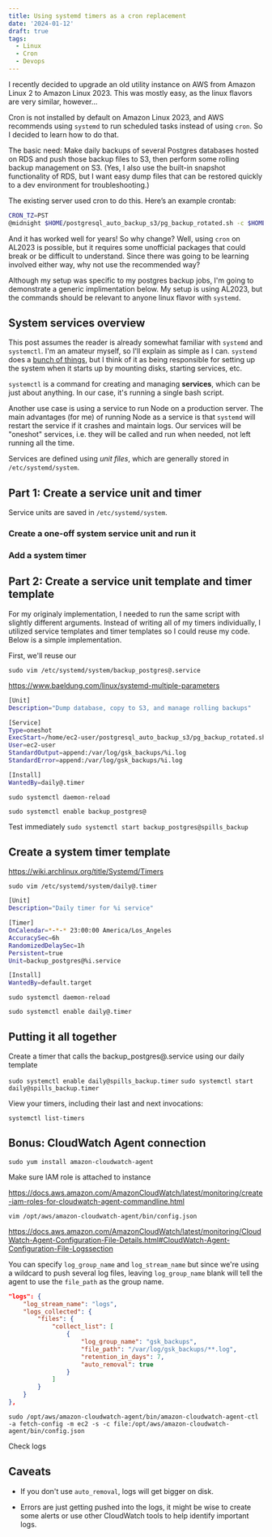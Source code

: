 ```yaml
---
title: Using systemd timers as a cron replacement
date: '2024-01-12'
draft: true
tags:
  - Linux
  - Cron
  - Devops
---
```


I recently decided to upgrade an old utility instance on AWS from Amazon Linux 2 to Amazon Linux 2023. This was mostly easy, as the linux flavors are very similar, however…

Cron is not installed by default on Amazon Linux 2023, and AWS recommends using `systemd` to run scheduled tasks instead of using `cron`. So I decided to learn how to do that.

<!-- more -->

The basic need: Make daily backups of several Postgres databases hosted on RDS and push those backup files to S3, then perform some rolling backup management on S3. (Yes, I also use the built-in snapshot functionality of RDS, but I want easy dump files that can be restored quickly to a dev environment for troubleshooting.)

The existing server used cron to do this. Here’s an example crontab:

```sh
CRON_TZ=PST
@midnight $HOME/postgresql_auto_backup_s3/pg_backup_rotated.sh -c $HOME/postgresql_auto_backup_s3/app_backup.config >> $HOME/psql2s3_logs/backup.log 2>&1
```

And it has worked well for years! So why change? Well, using `cron` on AL2023 is possible, but it requires some unofficial packages that could break or be difficult to understand. Since there was going to be learning involved either way, why not use the recommended way?

Although my setup was specific to my postgres backup jobs, I'm going to demonstrate a generic implimentation below. My setup is using AL2023, but the commands should be relevant to anyone linux flavor with `systemd`.

## System services overview

This post assumes the reader is already somewhat familiar with `systemd` and `systemctl`. I'm an amateur myself, so I'll explain as simple as I can. `systemd` does a [bunch of things](https://en.wikipedia.org/wiki/Systemd), but I think of it as being responsible for setting up the system when it starts up by mounting disks, starting services, etc.

`systemctl` is a command for creating and managing **services**, which can be just about anything. In our case, it's running a single bash script.

Another use case is using a service to run Node on a production server. The main advantages (for me) of running Node as a service is that `systemd` will restart the service if it crashes and maintain logs. Our services will be "oneshot" services, i.e. they will be called and run when needed, not left running all the time.

Services are defined using _unit files_, which are generally stored in `/etc/systemd/system`. 

## Part 1: Create a service unit and timer

Service units are saved in `/etc/systemd/system`. 

### Create a one-off system service unit and run it

### Add a system timer

## Part 2: Create a service unit template and timer template

For my originaly implementation, I needed to run the same script with slightly different arguments. Instead of writing all of my timers individually, I utilized service templates and timer templates so I could reuse my code. Below is a simple implementation.

First, we'll reuse our 

`sudo vim /etc/systemd/system/backup_postgres@.service`

https://www.baeldung.com/linux/systemd-multiple-parameters

```bash
[Unit]
Description="Dump database, copy to S3, and manage rolling backups"

[Service]
Type=oneshot
ExecStart=/home/ec2-user/postgresql_auto_backup_s3/pg_backup_rotated.sh -c /home/ec2-user/postgresql_auto_backup_s3/%i.config
User=ec2-user
StandardOutput=append:/var/log/gsk_backups/%i.log
StandardError=append:/var/log/gsk_backups/%i.log

[Install]
WantedBy=daily@.timer
```

`sudo systemctl daemon-reload`

`sudo systemctl enable backup_postgres@`

Test immediately
`sudo systemctl start backup_postgres@spills_backup`

## Create a system timer template

https://wiki.archlinux.org/title/Systemd/Timers

`sudo vim /etc/systemd/system/daily@.timer`

```bash
[Unit]
Description="Daily timer for %i service"

[Timer]
OnCalendar=*-*-* 23:00:00 America/Los_Angeles
AccuracySec=6h
RandomizedDelaySec=1h
Persistent=true
Unit=backup_postgres@%i.service

[Install]
WantedBy=default.target
```
`sudo systemctl daemon-reload`

`sudo systemctl enable daily@.timer`

## Putting it all together

Create a timer that calls the backup_postgres@.service using our daily template

`sudo systemctl enable daily@spills_backup.timer`
`sudo systemctl start daily@spills_backup.timer`

View your timers, including their last and next invocations:

`systemctl list-timers`

## Bonus: CloudWatch Agent connection

`sudo yum install amazon-cloudwatch-agent`

Make sure IAM role is attached to instance 

https://docs.aws.amazon.com/AmazonCloudWatch/latest/monitoring/create-iam-roles-for-cloudwatch-agent-commandline.html

`vim /opt/aws/amazon-cloudwatch-agent/bin/config.json`

https://docs.aws.amazon.com/AmazonCloudWatch/latest/monitoring/CloudWatch-Agent-Configuration-File-Details.html#CloudWatch-Agent-Configuration-File-Logssection

You can specify `log_group_name` and `log_stream_name` but since we're using a wildcard to push several log files, leaving `log_group_name` blank will tell the agent to use the `file_path` as the group name.

```json
"logs": {
    "log_stream_name": "logs",
    "logs_collected": {
        "files": {
            "collect_list": [
                {
                    "log_group_name": "gsk_backups",
                    "file_path": "/var/log/gsk_backups/**.log",
                    "retention_in_days": 7,
                    "auto_removal": true
                }
            ]
        }
    }
},
```

`sudo /opt/aws/amazon-cloudwatch-agent/bin/amazon-cloudwatch-agent-ctl -a fetch-config -m ec2 -s -c file:/opt/aws/amazon-cloudwatch-agent/bin/config.json`

Check logs

## Caveats

- If you don't use `auto_removal`, logs will get bigger on disk.

- Errors are just getting pushed into the logs, it might be wise to create some alerts or use other CloudWatch tools to help identify important logs.